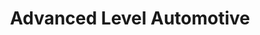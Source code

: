 ---
title: "Advanced Level Automotive"
url: /palmdale/advanced-level-automotive/
shop: car repair
---